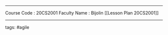 

<hr>

Course Code : 20CS2001
Faculty Name : Bijolin
[[Lesson Plan 20CS2001]]

<hr>

























tags: #agile
